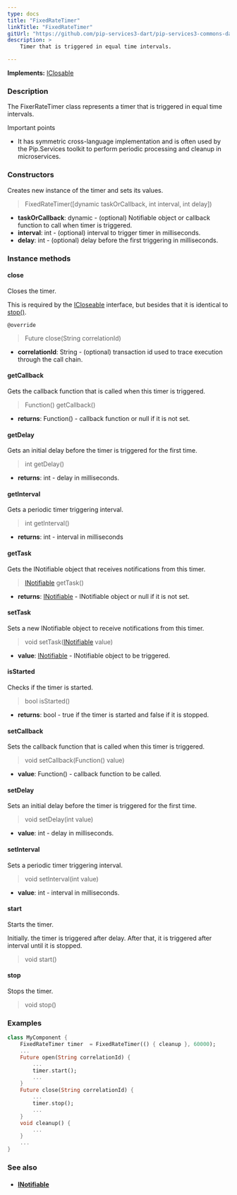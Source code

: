 ```yaml
---
type: docs
title: "FixedRateTimer"
linkTitle: "FixedRateTimer"
gitUrl: "https://github.com/pip-services3-dart/pip-services3-commons-dart"
description: >
    Timer that is triggered in equal time intervals.

---
```


**Implements:** [IClosable](../iclosable)

### Description

The FixerRateTimer class represents a timer that is triggered in equal time intervals.

Important points

- It has symmetric cross-language implementation and is often used by the Pip.Services toolkit to perform periodic processing and cleanup in microservices.

### Constructors
Creates new instance of the timer and sets its values.

> FixedRateTimer([dynamic taskOrCallback, int interval, int delay])

- **taskOrCallback**: dynamic - (optional) Notifiable object or callback function to call when timer is triggered.
- **interval**: int - (optional) interval to trigger timer in milliseconds.
- **delay**: int - (optional) delay before the first triggering in milliseconds.

### Instance methods

#### close
Closes the timer.

This is required by the [ICloseable](../icloseable) interface,
but besides that it is identical to [stop()](#stop).

`@override`
> Future close(String correlationId)

- **correlationId**: String - (optional) transaction id used to trace execution through the call chain.

#### getCallback
Gets the callback function that is called when this timer is triggered.

> Function() getCallback()

- **returns**: Function() - callback function or null if it is not set. 


#### getDelay
Gets an initial delay before the timer is triggered for the first time.

> int getDelay()

- **returns**: int - delay in milliseconds.

#### getInterval
Gets a periodic timer triggering interval.

> int getInterval()

- **returns**: int - interval in milliseconds


#### getTask
Gets the INotifiable object that receives notifications from this timer.

> [INotifiable](../inotifiable) getTask()

- **returns**: [INotifiable](../inotifiable) - INotifiable object or null if it is not set.


#### setTask
Sets a new INotifiable object to receive notifications from this timer.

> void setTask([INotifiable](../inotifiable) value)

- **value**: [INotifiable](../inotifiable) - INotifiable object to be triggered.

#### isStarted
Checks if the timer is started.

> bool isStarted()

- **returns**: bool - true if the timer is started and false if it is stopped.

#### setCallback
Sets the callback function that is called when this timer is triggered.

> void setCallback(Function() value)

- **value**: Function() - callback function to be called.

#### setDelay
Sets an initial delay before the timer is triggered for the first time.

> void setDelay(int value)

- **value**: int - delay in milliseconds. 

#### setInterval
Sets a periodic timer triggering interval.

> void setInterval(int value)

- **value**: int - interval in milliseconds.


#### start
Starts the timer.

Initially. the timer is triggered after delay.
After that, it is triggered after interval until it is stopped.

> void start()


#### stop
Stops the timer.

> void stop()

### Examples
```dart
class MyComponent {
    FixedRateTimer timer  = FixedRateTimer(() { cleanup }, 60000);
    ...
    Future open(String correlationId) {
        ...
        timer.start();
        ...
    }
    Future close(String correlationId) {
        ...
        timer.stop();
        ...
    }
    void cleanup() {
        ...
    }
    ...
}

```

### See also
- #### [INotifiable](../inotifiable)
